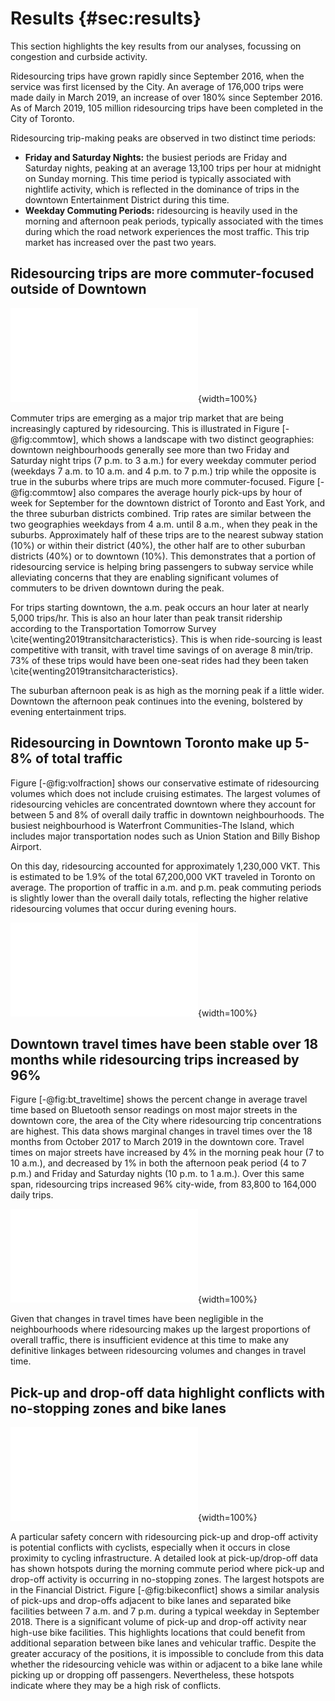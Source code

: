 # Results {#sec:results}

This section highlights the key results from our analyses, focussing on
congestion and curbside activity.

Ridesourcing trips have grown rapidly since September 2016, when the service
was first licensed by the City. An average of 176,000 trips were made daily in
March 2019, an increase of over 180% since September 2016. As of March 2019,
105 million ridesourcing trips have been completed in the City of Toronto.

Ridesourcing trip-making peaks are observed in two distinct time periods:

- **Friday and Saturday Nights:** the busiest periods are Friday and Saturday
  nights, peaking at an average 13,100 trips per hour at midnight on Sunday
  morning. This time period is typically associated with nightlife activity,
  which is reflected in the dominance of trips in the downtown Entertainment
  District during this time.
- **Weekday Commuting Periods:** ridesourcing is heavily used in the morning
  and afternoon peak periods, typically associated with the times during which
  the road network experiences the most traffic. This trip market has increased
  over the past two years.

## Ridesourcing trips are more commuter-focused outside of Downtown 

![Average ridesourcing pick-ups by neighbourhood and time in September 2018.
Above: a map of the ratio of commuter to Friday/Saturday night trips. The
district of Toronto East York is outlined in black, and the subway system in
gray. Below: number of pick-ups per hour within and outside of Toronto East
York over the course of the week. \label{fig:commtow}](source/figures/trb_commute_tow.pdf){width=100%}

Commuter trips are emerging as a major trip market that are being increasingly
captured by ridesourcing. This is illustrated in Figure [-@fig:commtow],
which shows a landscape with two distinct geographies: downtown neighbourhoods
generally see more than two Friday and Saturday night trips (7 p.m. to 3 a.m.)
for every weekday commuter period (weekdays 7 a.m. to 10 a.m. and 4 p.m. to 7
p.m.) trip while the opposite is true in the suburbs where trips are much more
commuter-focused. Figure [-@fig:commtow] also compares the average hourly
pick-ups by hour of week for September for the downtown district of Toronto and
East York, and the three suburban districts combined. Trip rates are similar
between the two geographies weekdays from 4 a.m. until 8 a.m., when they peak
in the suburbs. Approximately half of these trips are to the nearest subway
station (10%) or within their district (40%), the other half are to other
suburban districts (40%) or to downtown (10%). This demonstrates that a portion
of ridesourcing service is helping bring passengers to subway service while
alleviating concerns that they are enabling significant volumes of commuters to
be driven downtown during the peak.

For trips starting downtown, the a.m. peak occurs an hour later at nearly 5,000
trips/hr. This is also an hour later than peak transit ridership according to
the Transportation Tomorrow Survey \cite{wenting2019transitcharacteristics}.
This is when ride-sourcing is least competitive with transit, with travel time
savings of on average 8 min/trip. 73% of these trips would have been one-seat
rides had they been taken \cite{wenting2019transitcharacteristics}.

The suburban afternoon peak is as high as the morning peak if a little wider.
Downtown the afternoon peak continues into the evening, bolstered by evening
entertainment trips.

## Ridesourcing in Downtown Toronto make up 5-8% of total traffic

Figure [-@fig:volfraction] shows our conservative estimate of ridesourcing
volumes which does not include cruising estimates. The largest volumes of
ridesourcing vehicles are concentrated downtown where they account for
between 5 and 8% of overall daily traffic in downtown neighbourhoods. The
busiest neighbourhood is Waterfront Communities-The Island, which includes major
transportation nodes such as Union Station and Billy Bishop Airport.

On this day, ridesourcing accounted for approximately 1,230,000 VKT. This is
estimated to be 1.9% of the total 67,200,000 VKT traveled in Toronto on average.
The proportion of traffic in a.m. and p.m. peak commuting periods is slightly
lower than the overall daily totals, reflecting the higher relative ridesourcing
volumes that occur during evening hours.

![Percentage of total City VKT due to ridesourcing activity for September 13,
2018. Only in-service and en-route VKT are included (see Methods)
\label{fig:volfraction}](source/figures/trb_volfraction.pdf){width=100%}

## Downtown travel times have been stable over 18 months while ridesourcing trips increased by 96% 

Figure [-@fig:bt_traveltime] shows the percent change in average travel time
based on Bluetooth sensor readings on most major streets in the downtown core,
the area of the City where ridesourcing trip concentrations are highest. This
data shows marginal changes in travel times over the 18 months from October
2017 to March 2019 in the downtown core. Travel times on major streets have
increased by 4% in the morning peak hour (7 to 10 a.m.), and decreased by 1% in
both the afternoon peak period (4 to 7 p.m.) and Friday and Saturday nights (10
p.m. to 1 a.m.). Over this same span, ridesourcing trips increased 96%
city-wide, from 83,800 to 164,000 daily trips.<!--  These findings are consistent
with the recently-completed evaluation of the impacts of the King Street
Transit Pilot \cite{kingstreetpilot} which showed no significant changes in travel times on downtown
streets over the Pilot period. -->

![Monthly average travel time in Toronto's downtown core for the a.m. and p.m.
commute periods, and for Friday/Saturday night. Times are normalized to their
October 2017 averages to highlight fractional changes.
\label{fig:bt_traveltime}](source/figures/trb_bt_traveltime.pdf){width=100%}

Given that changes in travel times have been negligible in the neighbourhoods
where ridesourcing makes up the largest proportions of overall traffic, there
is insufficient evidence at this time to make any definitive linkages between
ridesourcing volumes and changes in travel time.

## Pick-up and drop-off data highlight conflicts with no-stopping zones and bike lanes 

![Hourly average number of ridesourcing pick-ups and drop-offs adjacent to bike
lanes and separated bike facilities between 7 a.m. and 7 p.m. Data is averaged
from Monday, September 10 to Thursday, September 13, 2018.
\label{fig:bikeconflict}](source/figures/trb_bikeconflict.pdf){width=100%}

A particular safety concern with ridesourcing pick-up and drop-off activity is
potential conflicts with cyclists, especially when it occurs in close proximity
to cycling infrastructure. A detailed look at pick-up/drop-off data has shown hotspots during the morning
commute period where pick-up and drop-off activity is occurring in no-stopping
zones. The largest hotspots are in the Financial District. Figure
[-@fig:bikeconflict] shows a similar analysis of pick-ups and drop-offs
adjacent to bike lanes and separated bike facilities between 7 a.m. and 7 p.m.
during a typical weekday in September 2018. There is a significant volume of
pick-up and drop-off activity near high-use bike facilities. This highlights
locations that could benefit from additional separation between bike lanes and
vehicular traffic. Despite the greater accuracy of the positions, it is
impossible to conclude from this data whether the ridesourcing vehicle was
within or adjacent to a bike lane while picking up or dropping off passengers.
Nevertheless, these hotspots indicate where they may be a high risk of
conflicts.

<!-- Common curbside ridesourcing manoeuvres that pose
safety risks for cyclists include vehicles moving into and stopping in the bike
lane, requiring a cyclist to manoeuvre around the blocked lane (compounded when
streetcar tracks are present); drivers and/or passengers opening car doors;
passengers attempting to cross the lane after exiting the vehicle; and drivers
encroaching onto or coming close to bike lanes while making U-turns to pick-up
or drop-off in a particular direction. -->
